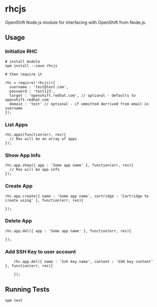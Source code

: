 rhcjs
=====
OpenShift Node.js module for interfacing with OpenShift from Node.js. 

## Usage

### Initialize RHC
	# install module
	npm install --save rhcjs
	
	# then require it

	rhc = require('rhcjs)({
	  username : 'test@test.com',
	  password : 'test123',
	  target : 'openshift.redhat.com', // optional - defaults to openshift.redhat.com
  	  domain : 'test' // optional - if ommitted derrived from email in username
	});

### List Apps
    
    rhc.apps(function(err, res){
      // Res will be an array of apps
    });	
	
### Show App Info
    
    rhc.app.show({ app : 'Some app name' }, function(err, res){
      // Res will be app info
    });	
    
### Create App
    
    rhc.app.create({ name : 'Some app name', cartridge : 'Cartridge to create using' }, function(err, res){
      
    });	
    
### Delete App
    
    rhc.app.del({ app : 'Some app name' }, function(err, res){
      
    });	

### Add SSH Key to user account
		
		rhc.app.del({ name : 'Ssh key name', content : 'SSH key content' }, function(err, res){
			
		});	

    
## Running Tests
	
	npm test
	
